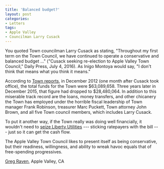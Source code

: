 ```yaml
---
title: 'Balanced budget?'
layout: post
categories:
- Letters
tags:
- Apple Valley
- Councilman Larry Cusack
---
```


You quoted Town councilman Larry Cusack as stating, "Throughout my first term on the Town Council, we have continued to operate a conservative and balanced budget ..." ("Cusack seeking re-election to Apple Valley Town Council," Daily Press, July 4, 2016). As Inigo Montoya would say, "I don't think that means what you think it means."

According to [Town reports](https://waterwedoing.website/docs/toav/TOAV-treasurers-reports.php), in December 2012 (one month after Cusack took office), the total funds for the Town were $63,089,658. Three years later in December 2015, that figure had dropped to $28,480,064. In addition to this miserable track record are the loans, money transfers, and other chicanery the Town has employed under the horrible fiscal leadership of Town manager Frank Robinson, treasurer Marc Puckett, Town attorney John Brown, and all five Town council members, which includes Larry Cusack.

To put it another way, if the Town really was doing well financially, it wouldn't need to [seize Liberty Utilities](https://waterwedoing.website/) --- sticking ratepayers with the bill --- just so it can get the cash flow.

The Apple Valley Town Council likes to present itself as being conservative, but their readiness, willingness, and ability to wreak havoc equals that of free-spending progressives.

[Greg Raven](https://www.gregraven.org), Apple Valley, CA